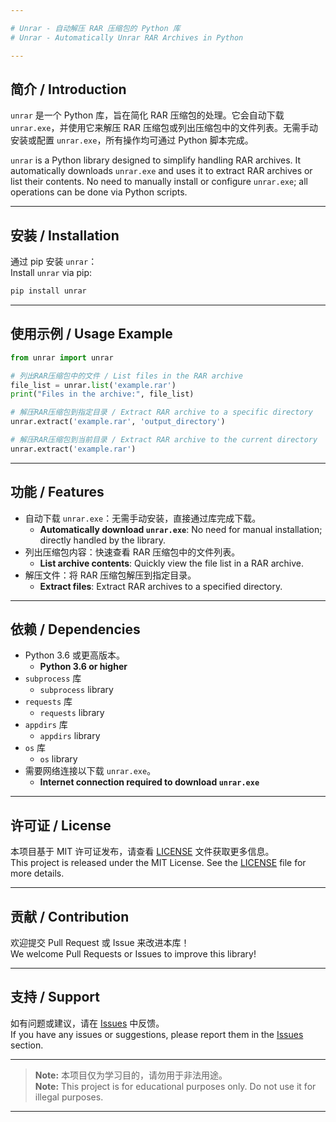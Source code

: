 ```yaml
---

# Unrar - 自动解压 RAR 压缩包的 Python 库  
# Unrar - Automatically Unrar RAR Archives in Python

---
```


## 简介 / Introduction  
`unrar` 是一个 Python 库，旨在简化 RAR 压缩包的处理。它会自动下载 `unrar.exe`，并使用它来解压 RAR 压缩包或列出压缩包中的文件列表。无需手动安装或配置 `unrar.exe`，所有操作均可通过 Python 脚本完成。

`unrar` is a Python library designed to simplify handling RAR archives. It automatically downloads `unrar.exe` and uses it to extract RAR archives or list their contents. No need to manually install or configure `unrar.exe`; all operations can be done via Python scripts.

---

## 安装 / Installation  
通过 pip 安装 `unrar`：  
Install `unrar` via pip:  

```bash
pip install unrar
```

---

## 使用示例 / Usage Example  

```python
from unrar import unrar

# 列出RAR压缩包中的文件 / List files in the RAR archive  
file_list = unrar.list('example.rar')  
print("Files in the archive:", file_list)  

# 解压RAR压缩包到指定目录 / Extract RAR archive to a specific directory  
unrar.extract('example.rar', 'output_directory')  

# 解压RAR压缩包到当前目录 / Extract RAR archive to the current directory  
unrar.extract('example.rar')  
```

---

## 功能 / Features  
- 自动下载 `unrar.exe`：无需手动安装，直接通过库完成下载。  
  - **Automatically download `unrar.exe`**: No need for manual installation; directly handled by the library.  
- 列出压缩包内容：快速查看 RAR 压缩包中的文件列表。  
  - **List archive contents**: Quickly view the file list in a RAR archive.  
- 解压文件：将 RAR 压缩包解压到指定目录。  
  - **Extract files**: Extract RAR archives to a specified directory.  

---

## 依赖 / Dependencies  
- Python 3.6 或更高版本。  
  - **Python 3.6 or higher**  
- `subprocess` 库  
  - `subprocess` library  
- `requests` 库  
  - `requests` library  
- `appdirs` 库  
  - `appdirs` library  
- `os` 库  
  - `os` library  
- 需要网络连接以下载 `unrar.exe`。  
  - **Internet connection required to download `unrar.exe`**  

---

## 许可证 / License  
本项目基于 MIT 许可证发布，请查看 [LICENSE](LICENSE) 文件获取更多信息。  
This project is released under the MIT License. See the [LICENSE](LICENSE) file for more details.  

---

## 贡献 / Contribution  
欢迎提交 Pull Request 或 Issue 来改进本库！  
We welcome Pull Requests or Issues to improve this library!  

---

## 支持 / Support  
如有问题或建议，请在 [Issues](https://github.com/yourusername/unrar/issues) 中反馈。  
If you have any issues or suggestions, please report them in the [Issues](https://github.com/yourusername/unrar/issues) section.

---

> **Note:** 本项目仅为学习目的，请勿用于非法用途。  
> **Note:** This project is for educational purposes only. Do not use it for illegal purposes.

---
